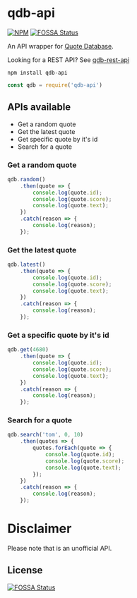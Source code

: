 # qdb-api

[![NPM](https://nodei.co/npm/qdb-api.png)](https://npmjs.org/package/qdb-api)
[![FOSSA Status](https://app.fossa.io/api/projects/git%2Bgithub.com%2FMarkNjunge%2Fqdb-api.svg?type=shield)](https://app.fossa.io/projects/git%2Bgithub.com%2FMarkNjunge%2Fqdb-api?ref=badge_shield)

An API wrapper for [Quote Database](http://bash.org/).

Looking for a REST API? See [qdb-rest-api](https://github.com/MarkNjunge/qdb-rest-api)

`npm install qdb-api`

```Javascript
const qdb = require('qdb-api')
```

## APIs available

* Get a random quote
* Get the latest quote
* Get specific quote by it's id
* Search for a quote

### Get a random quote

```Javascript
qdb.random()
	.then(quote => {
		console.log(quote.id);
		console.log(quote.score);
		console.log(quote.text);
	})
	.catch(reason => {
		console.log(reason);
	});
```

### Get the latest quote

```Javascript
qdb.latest()
	.then(quote => {
		console.log(quote.id);
		console.log(quote.score);
		console.log(quote.text);
	})
	.catch(reason => {
		console.log(reason);
	});
```

### Get a specific quote by it's id

```Javascript
qdb.get(4680)
	.then(quote => {
		console.log(quote.id);
		console.log(quote.score);
		console.log(quote.text);
	})
	.catch(reason => {
		console.log(reason);
	});
```

### Search for a quote

```Javascript
qdb.search('tom', 0, 10)
	.then(quotes => {
		quotes.forEach(quote => {
			console.log(quote.id);
			console.log(quote.score);
			console.log(quote.text);
		});
	})
	.catch(reason => {
		console.log(reason);
	});
```

# Disclaimer

Please note that is an unofficial API.


## License
[![FOSSA Status](https://app.fossa.io/api/projects/git%2Bgithub.com%2FMarkNjunge%2Fqdb-api.svg?type=large)](https://app.fossa.io/projects/git%2Bgithub.com%2FMarkNjunge%2Fqdb-api?ref=badge_large)
